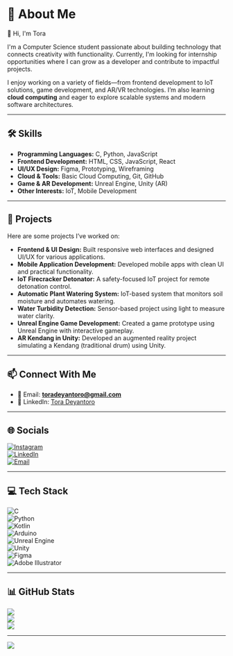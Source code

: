 # 💫 About Me  
👋 Hi, I'm Tora  

I'm a Computer Science student passionate about building technology that connects creativity with functionality. Currently, I'm looking for internship opportunities where I can grow as a developer and contribute to impactful projects.  

I enjoy working on a variety of fields—from frontend development to IoT solutions, game development, and AR/VR technologies. I’m also learning **cloud computing** and eager to explore scalable systems and modern software architectures.  

---

## 🛠 Skills  
- **Programming Languages:** C, Python, JavaScript  
- **Frontend Development:** HTML, CSS, JavaScript, React  
- **UI/UX Design:** Figma, Prototyping, Wireframing  
- **Cloud & Tools:** Basic Cloud Computing, Git, GitHub  
- **Game & AR Development:** Unreal Engine, Unity (AR)  
- **Other Interests:** IoT, Mobile Development  

---

## 🚀 Projects  
Here are some projects I’ve worked on:  
- **Frontend & UI Design:** Built responsive web interfaces and designed UI/UX for various applications.  
- **Mobile Application Development:** Developed mobile apps with clean UI and practical functionality.  
- **IoT Firecracker Detonator:** A safety-focused IoT project for remote detonation control.  
- **Automatic Plant Watering System:** IoT-based system that monitors soil moisture and automates watering.  
- **Water Turbidity Detection:** Sensor-based project using light to measure water clarity.  
- **Unreal Engine Game Development:** Created a game prototype using Unreal Engine with interactive gameplay.  
- **AR Kendang in Unity:** Developed an augmented reality project simulating a Kendang (traditional drum) using Unity.  

---

## 📫 Connect With Me  
- 📧 Email: **toradeyantoro@gmail.com**  
- 💼 LinkedIn: [Tora Deyantoro](https://www.linkedin.com/in/tora-deyantoro-534479386)  

---

## 🌐 Socials  
[![Instagram](https://img.shields.io/badge/Instagram-%23E4405F.svg?logo=Instagram&logoColor=white)](https://instagram.com/toradeyantr)  
[![LinkedIn](https://img.shields.io/badge/LinkedIn-%230077B5.svg?logo=linkedin&logoColor=white)](https://www.linkedin.com/in/tora-deyantoro-534479386)  
[![Email](https://img.shields.io/badge/Email-D14836?logo=gmail&logoColor=white)](mailto:toradeyantoro@gmail.com)  

---

## 💻 Tech Stack  
![C](https://img.shields.io/badge/c-%2300599C.svg?style=for-the-badge&logo=c&logoColor=white)  
![Python](https://img.shields.io/badge/python-3670A0?style=for-the-badge&logo=python&logoColor=ffdd54)  
![Kotlin](https://img.shields.io/badge/kotlin-%237F52FF.svg?style=for-the-badge&logo=kotlin&logoColor=white)  
![Arduino](https://img.shields.io/badge/-Arduino-00979D?style=for-the-badge&logo=Arduino&logoColor=white)  
![Unreal Engine](https://img.shields.io/badge/unrealengine-%23313131.svg?style=for-the-badge&logo=unrealengine&logoColor=white)  
![Unity](https://img.shields.io/badge/unity-%23000000.svg?style=for-the-badge&logo=unity&logoColor=white)  
![Figma](https://img.shields.io/badge/figma-%23F24E1E.svg?style=for-the-badge&logo=figma&logoColor=white)  
![Adobe Illustrator](https://img.shields.io/badge/adobe%20illustrator-%23FF9A00.svg?style=for-the-badge&logo=adobe%20illustrator&logoColor=white)  

---

## 📊 GitHub Stats  
![](https://github-readme-stats.vercel.app/api?username=RDTora&theme=dark&hide_border=false&include_all_commits=false&count_private=false)  
![](https://nirzak-streak-stats.vercel.app/?user=RDTora&theme=dark&hide_border=false)  
![](https://github-readme-stats.vercel.app/api/top-langs/?username=RDTora&theme=dark&hide_border=false&include_all_commits=false&count_private=false&layout=compact)  

---

[![](https://visitcount.itsvg.in/api?id=RDTora&icon=0&color=0)](https://visitcount.itsvg.in)  

<!-- Proudly created with GPRM ( https://gprm.itsvg.in ) -->

